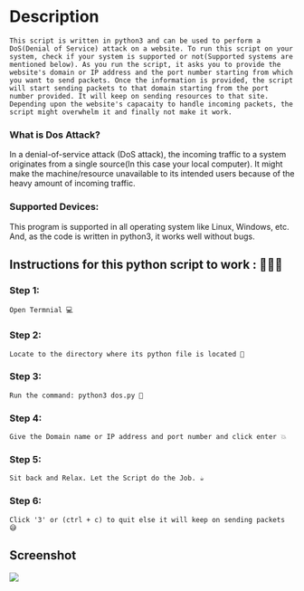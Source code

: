 # Description

`This script is written in python3 and can be used to perform a DoS(Denial of Service) attack on a website. To run this script on your system, check if your system is supported or not(Supported systems are mentioned below). As you run the script, it asks you to provide the website's domain or IP address and the port number starting from which you want to send packets. Once the information is provided, the script will start sending packets to that domain starting from the port number provided. It will keep on sending resources to that site. Depending upon the website's capacaity to handle incoming packets, the script might overwhelm it and finally not make it work.`

### What is Dos Attack?

In a denial-of-service attack (DoS attack), the incoming traffic to a system originates from a single source(In this case your local computer). It might make the machine/resource unavailable to its intended users because of the heavy amount of incoming traffic.

### Supported Devices:

This program is supported in all operating system like Linux, Windows, etc. And, as the code is written in python3, it works well without bugs.

## Instructions for this python script to work : 👨🏻‍💻

### Step 1:

    Open Termnial 💻

### Step 2:

    Locate to the directory where its python file is located 📂

### Step 3:

    Run the command: python3 dos.py 🧐

### Step 4:

    Give the Domain name or IP address and port number and click enter 💥

### Step 5:

    Sit back and Relax. Let the Script do the Job. ☕

### Step 6:

    Click '3' or (ctrl + c) to quit else it will keep on sending packets 😅

## Screenshot

<img src="dos.png">
